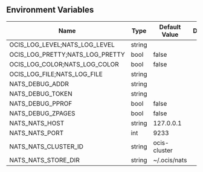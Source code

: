 ## Environment Variables

| Name | Type | Default Value | Description |
|------|------|---------------|-------------|
| OCIS_LOG_LEVEL;NATS_LOG_LEVEL | string |  | |
| OCIS_LOG_PRETTY;NATS_LOG_PRETTY | bool | false | |
| OCIS_LOG_COLOR;NATS_LOG_COLOR | bool | false | |
| OCIS_LOG_FILE;NATS_LOG_FILE | string |  | |
| NATS_DEBUG_ADDR | string |  | |
| NATS_DEBUG_TOKEN | string |  | |
| NATS_DEBUG_PPROF | bool | false | |
| NATS_DEBUG_ZPAGES | bool | false | |
| NATS_NATS_HOST | string | 127.0.0.1 | |
| NATS_NATS_PORT | int | 9233 | |
| NATS_NATS_CLUSTER_ID | string | ocis-cluster | |
| NATS_NATS_STORE_DIR | string | ~/.ocis/nats | |